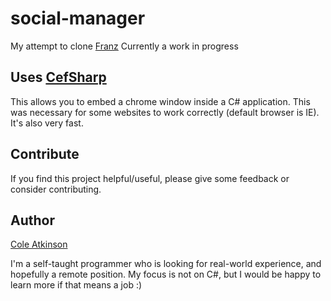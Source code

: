 # social-manager
My attempt to clone [Franz](https://meetfranz.com/)
Currently a work in progress

## Uses [CefSharp](https://github.com/cefsharp/CefSharp)
This allows you to embed a chrome window inside a C# application. This was necessary for some websites to work correctly (default browser is IE). It's also very fast.

## Contribute
If you find this project helpful/useful, please give some feedback or consider contributing.

## Author
[Cole Atkinson](www.coleatkinson.nz)

I'm a self-taught programmer who is looking for real-world experience, and hopefully a remote position. My focus is not on C#, but I would be happy to learn more if that means a job :)
